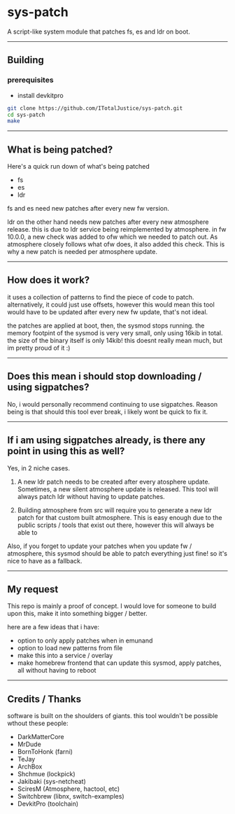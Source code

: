 # sys-patch

A script-like system module that patches fs, es and ldr on boot.

---

## Building

### prerequisites
- install devkitpro

```sh
git clone https://github.com/ITotalJustice/sys-patch.git
cd sys-patch
make
```

---

## What is being patched?

Here's a quick run down of what's being patched

- fs
- es
- ldr

fs and es need new patches after every new fw version.

ldr on the other hand needs new patches after every new atmosphere release. this is due to ldr service being reimplemented by atmosphere. in fw 10.0.0, a new check was added to ofw which we needed to patch out. As atmosphere closely follows what ofw does, it also added this check. This is why a new patch is needed per atmosphere update.

---

## How does it work?

it uses a collection of patterns to find the piece of code to patch. alternatively, it could just use offsets, however this would mean this tool would have to be updated after every new fw update, that's not ideal.

the patches are applied at boot, then, the sysmod stops running. the memory footpint of the sysmod is very very small, only using 16kib in total. the size of the binary itself is only 14kib! this doesnt really mean much, but im pretty proud of it :)

---

## Does this mean i should stop downloading / using sigpatches?

No, i would personally recommend continuing to use sigpatches. Reason being is that should this tool ever break, i likely wont be quick to fix it.

---

## If i am using sigpatches already, is there any point in using this as well?

Yes, in 2 niche cases.

1. A new ldr patch needs to be created after every atosphere update. Sometimes, a new silent atmosphere update is released. This tool will always patch ldr without having to update patches.

2. Building atmosphere from src will require you to generate a new ldr patch for that custom built atmosphere. This is easy enough due to the public scripts / tools that exist out there, however this will always be able to

Also, if you forget to update your patches when you update fw / atmosphere, this sysmod should be able to patch everything just fine! so it's nice to have as a fallback.

---

## My request

This repo is mainly a proof of concept. I would love for someone to build upon this, make it into something bigger / better.

here are a few ideas that i have:
- option to only apply patches when in emunand
- option to load new patterns from file
- make this into a service / overlay
- make homebrew frontend that can update this sysmod, apply patches, all without having to reboot

---

## Credits / Thanks

software is built on the shoulders of giants. this tool wouldn't be possible wthout these people:

- DarkMatterCore
- MrDude
- BornToHonk (farni)
- TeJay
- ArchBox
- Shchmue (lockpick)
- Jakibaki (sys-netcheat)
- SciresM (Atmosphere, hactool, etc)
- Switchbrew (libnx, switch-examples)
- DevkitPro (toolchain)
